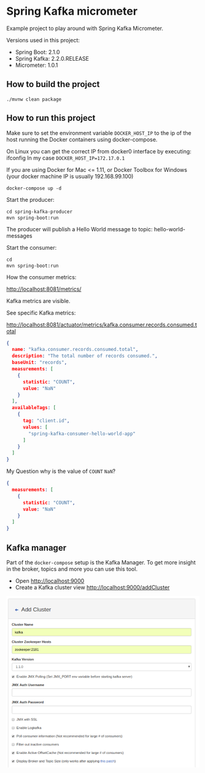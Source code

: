 # Spring Kafka micrometer

Example project to play around with Spring Kafka Micrometer.

Versions used in this project:

* Spring Boot: 2.1.0
* Spring Kafka: 2.2.0.RELEASE
* Micrometer: 1.0.1

## How to build the project

```
./mvnw clean package
```

## How to run this project

Make sure to set the environment variable `DOCKER_HOST_IP` to the ip of the host running the 
Docker containers using docker-compose.

On Linux you can get the correct IP from docker0 interface by executing: ifconfig
In my case `DOCKER_HOST_IP=172.17.0.1`

If you are using Docker for Mac <= 1.11, or Docker Toolbox for Windows (your docker machine IP is usually 192.168.99.100)

```
docker-compose up -d
```

Start the producer:

```
cd spring-kafka-producer
mvn spring-boot:run
``` 

The producer will publish a Hello World message to topic: hello-world-messages

Start the consumer:

```
cd
mvn spring-boot:run
``` 

How the consumer metrics:

[http://localhost:8081/metrics/](http://localhost:8081/metrics/)

Kafka metrics are visible.

See specific Kafka metrics:

[http://localhost:8081/actuator/metrics/kafka.consumer.records.consumed.total](http://localhost:8081/actuator/metrics/kafka.consumer.records.consumed.total)

```json
{
  name: "kafka.consumer.records.consumed.total",
  description: "The total number of records consumed.",
  baseUnit: "records",
  measurements: [
    {
      statistic: "COUNT",
      value: "NaN"
    }
  ],
  availableTags: [
    {
      tag: "client.id",
      values: [
        "spring-kafka-consumer-hello-world-app"
      ]
    }
  ]
}
```

My Question why is the value of `COUNT` `NaN`?

```json
{
  measurements: [
    {
      statistic: "COUNT",
      value: "NaN"
    }
  ]
}
```


## Kafka manager 

Part of the `docker-compose` setup is the Kafka Manager.
To get more insight in the broker, topics and more you can use this tool.

* Open [http://localhost:9000](http://localhost:9000)
* Create a Kafka cluster view [http://localhost:9000/addCluster](http://localhost:9000/addCluster)

![](/documentation/images/kafka-manager-create-cluster.png)

